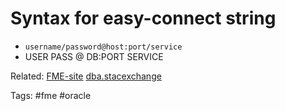 # Syntax for easy-connect string

- `username/password@host:port/service`
-    USER     PASS  @  DB:PORT SERVICE

Related:
    [FME-site](https://community.safe.com/s/article/viewing-and-inspecting-oracle-data)
    [dba.stacexchange](https://dba.stackexchange.com/questions/65032/connect-to-sql-plus-from-command-line-using-connection-string)

Tags:
	#fme #oracle
